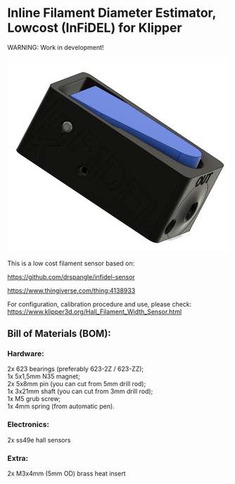 # Inline Filament Diameter Estimator, Lowcost (InFiDEL) for Klipper

WARNING: Work in development!

![InFiDEL K 3d view](https://github.com/SinisterRj/InfidelK/blob/main/Images/Infidelk.png)

This is a low cost filament sensor based on:

https://github.com/drspangle/infidel-sensor

https://www.thingiverse.com/thing:4138933

For configuration, calibration procedure and use, please check: https://www.klipper3d.org/Hall_Filament_Width_Sensor.html

## Bill of Materials (BOM):

### Hardware:
2x 623 bearings (preferably 623-2Z / 623-ZZ);\
1x 5x1,5mm N35 magnet;\
2x 5x8mm pin (you can cut from 5mm drill rod);\
1x 3x21mm shaft (you can cut from 3mm drill rod);\
1x M5 grub screw;\
1x 4mm spring (from automatic pen).

### Electronics:
2x ss49e hall sensors

### Extra:
2x M3x4mm (5mm OD) brass heat insert

